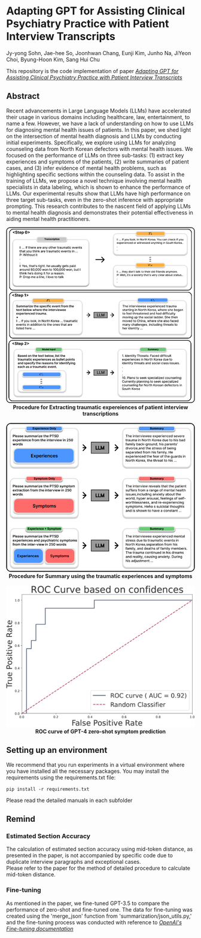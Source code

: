 # Adapting GPT for Assisting Clinical Psychiatry Practice with Patient Interview Transcripts

Jy-yong Sohn, Jae-hee So, Joonhwan Chang, Eunji Kim, Junho Na, JiYeon Choi, Byung-Hoon Kim, Sang Hui Chu

This repository is the code implementation of paper *[Adapting GPT for Assisting Clinical Psychiatry Practice with Patient Interview Transcripts](https://openreview.net/forum?id=78TXBcyBB1)* 

## Abstract

Recent advancements in Large Language Models (LLMs) have accelerated their usage in various domains including healthcare, law, entertainment, to name a few. However, we have a lack of understanding on how to use LLMs for diagnosing mental health issues of patients. In this paper, we shed light on the intersection of mental health diagnosis and LLMs by conducting initial experiments. Specifically, we explore using LLMs for analyzing counseling data from North Korean defectors with mental health issues. We focused on the performance of LLMs on three sub-tasks: (1) extract key experiences and symptoms of the patients, (2) write summaries of patient cases, and (3) infer evidence of mental health problems, such as highlighting specific sections within the counseling data. To assist in the training of LLMs, we propose a novel technique involving mental health specialists in data labeling, which is shown to enhance the performance of LLMs. Our experimental results show that LLMs have high performance on three target sub-tasks, even in the zero-shot inference with appropriate prompting. This research contributes to the nascent field of applying LLMs to mental health diagnosis and demonstrates their potential effectiveness in aiding mental health practitioners.

<p align="center">
  <img src="imgs/Extraction.png">
  <b>Procedure for Extracting traumatic expereiences of patient interview transcriptions</b>
<br><br>
  <img src="imgs/Summarization.png">
  <b>Procedure for Summary using the traumatic experiences and symptoms</b>
<br><br>
  <img src="imgs/ROC.png">
  <b>ROC curve of GPT-4 zero-shot symptom prediction</b>
</p>

## Setting up an environment

We recommend that you run experiments in a virtual environment where you have installed all the necessary packages.
You may install the requirements using the requirements.txt file:
```
pip install -r requirements.txt
```
Please read the detailed manuals in each subfolder

## Remind

### Estimated Section Accuracy

The calculation of estimated section accuracy using mid-token distance, as presented in the paper, is not accompanied by specific code due to duplicate interview paragraphs and exceptional cases. <br> 
Please refer to the paper for the method of detailed procedure to calculate mid-token distance.

### Fine-tuning

As mentioned in the paper, we fine-tuned GPT-3.5 to compare the performance of zero-shot and fine-tuned one. The data for fine-tuning was created using the 'merge_json' function from 'summarization/json_utils.py,' and the fine-tuning process was conducted with reference to *[OpenAI's Fine-tuning documentation](https://platform.openai.com/docs/guides/fine-tuning)*
